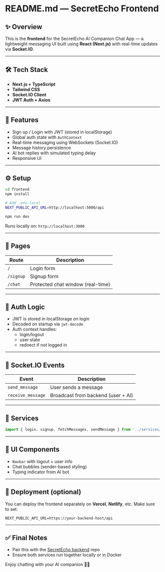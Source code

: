 # README.md — SecretEcho Frontend

## ✨ Overview
This is the **frontend** for the SecretEcho AI Companion Chat App — a lightweight messaging UI built using **React (Next.js)** with real-time updates via **Socket.IO**.

---

## 🛠️ Tech Stack
- **Next.js + TypeScript**
- **Tailwind CSS**
- **Socket.IO Client**
- **JWT Auth + Axios**

---

## 🔐 Features
- Sign up / Login with JWT (stored in localStorage)
- Global auth state with `AuthContext`
- Real-time messaging using WebSockets (Socket.IO)
- Message history persistence
- AI bot replies with simulated typing delay
- Responsive UI

---

## ⚙️ Setup
```bash
cd frontend
npm install

# Add .env.local
NEXT_PUBLIC_API_URL=http://localhost:5000/api

npm run dev
```
Runs locally on: `http://localhost:3000`

---

## 🧭 Pages
| Route     | Description                     |
|-----------|---------------------------------|
| `/`       | Login form                      |
| `/signup` | Signup form                     |
| `/chat`   | Protected chat window (real-time)|

---

## 🧠 Auth Logic
- JWT is stored in localStorage on login
- Decoded on startup via `jwt-decode`
- Auth context handles:
  - login/logout
  - user state
  - redirect if not logged in

---

## 🔄 Socket.IO Events
| Event            | Description                     |
|------------------|---------------------------------|
| `send_message`   | User sends a message            |
| `receive_message`| Broadcast from backend (user + AI)|

---

## 🧪 Services
```ts
import { login, signup, fetchMessages, sendMessage } from '../services/authService';
```

---

## 🧼 UI Components
- `Navbar` with logout + user info
- Chat bubbles (sender-based styling)
- Typing indicator from AI bot

---

## 🧳 Deployment (optional)
You can deploy the frontend separately on **Vercel**, **Netlify**, etc.
Make sure to set:
```env
NEXT_PUBLIC_API_URL=https://your-backend-host/api
```

---

## ✅ Final Notes
- Pair this with the [SecretEcho backend](../backend) repo
- Ensure both services run together locally or in Docker

Enjoy chatting with your AI companion 🤖💬
